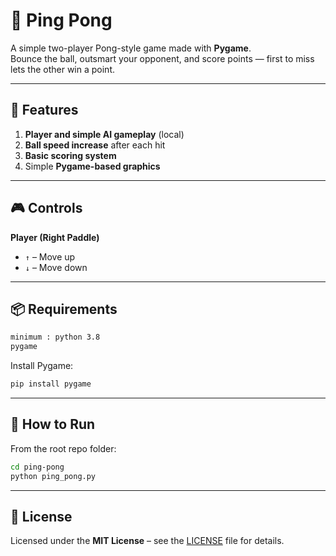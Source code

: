 # 🏓 Ping Pong

A simple two-player Pong-style game made with **Pygame**.  
Bounce the ball, outsmart your opponent, and score points — first to miss lets the other win a point.

---

## 🎯 Features
1. **Player and simple AI gameplay** (local)
2. **Ball speed increase** after each hit
3. **Basic scoring system**
4. Simple **Pygame-based graphics**

---

## 🎮 Controls

**Player (Right Paddle)**
- `↑` – Move up  
- `↓` – Move down  

---

## 📦 Requirements

```bash
minimum : python 3.8
pygame
```

Install Pygame:
```bash
pip install pygame
```

---

## 🚀 How to Run

From the root repo folder:
```bash
cd ping-pong
python ping_pong.py
```

---

## 📄 License
Licensed under the **MIT License** – see the [LICENSE](../LICENSE) file for details.
